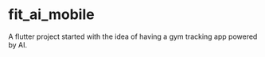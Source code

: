 # fit_ai_mobile

A flutter project started with the idea of having a gym tracking app powered by AI.

